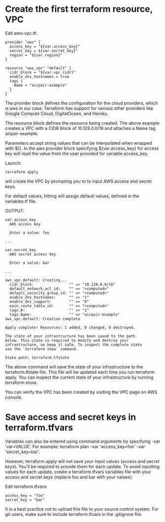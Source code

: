 # Create the first terraform resource, VPC

Edit aws-vpc.tf:
```console
provider "aws" {
  access_key = "${var.access_key}"
  secret_key = ${var.secret_key}"
  region = "${var.region}"
}

resource "aws_vpc" "default" {
  cidr_block = "${var.vpc_cidr}"
  enable_dns_hostnames = true
  tags {
    Name = "airpair-example"
  }
}

```

The provider block defines the configuration for the cloud providers, which is aws in our case. Terraform has support for various other providers like Google Compute Cloud, DigitalOcean, and Heroku. 

The resource block defines the resource being created. The above example creates a VPC with a CIDR block of 10.128.0.0/16 and attaches a Name tag airpair-example. 

Parameters accept string values that can be interpolated when wrapped with ${}. In the aws provider block specifying ${var.access_key} for access key will read the value from the user provided for variable access_key.

Launch:
```console
terraform apply
```
will create the VPC by prompting you to to input AWS access and secret keys. 

For default values, hitting <return> will assign default values, defined in the variables.tf file.

OUTPUT:
```console
var.access_key
  AWS access key

  Enter a value: foo

...

var.secret_key
  AWS secret access key

  Enter a value: bar

...

aws_vpc.default: Creating...
  cidr_block:                "" => "10.128.0.0/16"
  default_network_acl_id:    "" => "<computed>"
  default_security_group_id: "" => "<computed>"
  enable_dns_hostnames:      "" => "1"
  enable_dns_support:        "" => "0"
  main_route_table_id:       "" => "<computed>"
  tags.#:                    "" => "1"
  tags.Name:                 "" => "airpair-example"
aws_vpc.default: Creation complete

Apply complete! Resources: 1 added, 0 changed, 0 destroyed.

The state of your infrastructure has been saved to the path
below. This state is required to modify and destroy your
infrastructure, so keep it safe. To inspect the complete state
use the `terraform show` command.

State path: terraform.tfstate
```

The above command will save the state of your infrastructure to the terraform.tfstate file. This file will be updated each time you run terraform apply. You can inspect the current state of your infrastructure by running terraform show.

You can verify the VPC has been created by visiting the VPC page on AWS console.

# Save access and secret keys in terraform.tfvars
Variables can also be entered using command arguments by specifying -var 'var=VALUE’. For example: terraform plan -var 'access_key=foo' -var 'secret_key=bar'.

However, terraform apply will not save your input values (access and secret keys). You'll be required to provide them for each update. To avoid inputting values for each update, create a terraform.tfvars variables file with your access and secret keys (replace foo and bar with your values):

Edit terraform.tfvars:
```console
access_key = "foo"
secret_key = "bar"
```
It is a best practice not to upload this file to your source control system. For git users, make sure to include terraform.tfvars in the .gitignore file.

